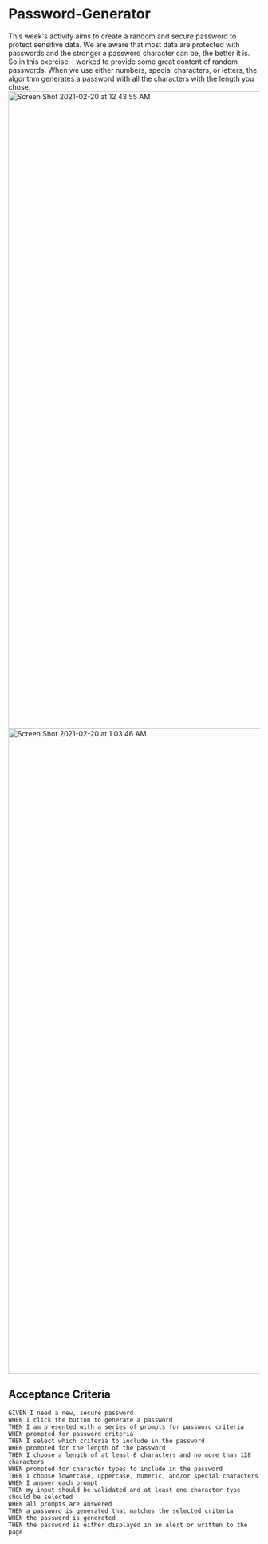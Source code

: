 # Password-Generator

This week's activity aims to create a random and secure password to protect sensitive data. We are aware that most data are protected with passwords and the stronger a password character can be, the better it is. So in this exercise, I worked to provide some great content of random passwords.  When we use either numbers, special characters, or letters, the algorithm generates a password with all the characters with the length you chose.
<img width="1275" alt="Screen Shot 2021-02-20 at 12 43 55 AM" src="https://user-images.githubusercontent.com/76567790/108585566-1ba25e80-7317-11eb-97c6-fa1808d8300d.png">
<img width="1291" alt="Screen Shot 2021-02-20 at 1 03 46 AM" src="https://user-images.githubusercontent.com/76567790/108585680-a2573b80-7317-11eb-91f5-115766ea8c96.png">






## Acceptance Criteria

```
GIVEN I need a new, secure password
WHEN I click the button to generate a password
THEN I am presented with a series of prompts for password criteria
WHEN prompted for password criteria
THEN I select which criteria to include in the password
WHEN prompted for the length of the password
THEN I choose a length of at least 8 characters and no more than 128 characters
WHEN prompted for character types to include in the password
THEN I choose lowercase, uppercase, numeric, and/or special characters
WHEN I answer each prompt
THEN my input should be validated and at least one character type should be selected
WHEN all prompts are answered
THEN a password is generated that matches the selected criteria
WHEN the password is generated
THEN the password is either displayed in an alert or written to the page
```
